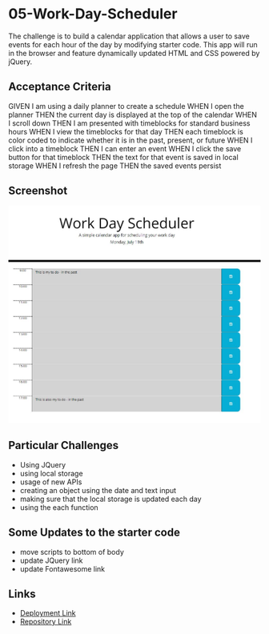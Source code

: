 # 05-Work-Day-Scheduler

The challenge is to build a calendar application that allows a user to save events for each hour of the day by modifying starter code. This app will run in the browser and feature dynamically updated HTML and CSS powered by jQuery.

## Acceptance Criteria
GIVEN I am using a daily planner to create a schedule
WHEN I open the planner
THEN the current day is displayed at the top of the calendar
WHEN I scroll down
THEN I am presented with timeblocks for standard business hours
WHEN I view the timeblocks for that day
THEN each timeblock is color coded to indicate whether it is in the past, present, or future
WHEN I click into a timeblock
THEN I can enter an event
WHEN I click the save button for that timeblock
THEN the text for that event is saved in local storage
WHEN I refresh the page
THEN the saved events persist


## Screenshot
![Screenshot of calendar app](./Assets/pictures/Calendar_screenshot.JPG)

## Particular Challenges 
- Using JQuery
- using local storage 
- usage of new APIs
- creating an object using the date and text input
- making sure that the local storage is updated each day
- using the each function

## Some Updates to the starter code
- move scripts to bottom of body
- update JQuery link
- update Fontawesome link

## Links
- [Deployment Link](https://henniepenny.github.io/05-Work-Day-Scheduler/)
- [Repository Link](https://github.com/HenniePenny/05-Work-Day-Scheduler)